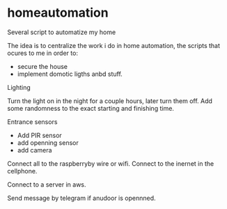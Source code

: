 # homeautomation
Several script to automatize my home

The idea is to centralize the work i do in home automation, the scripts that ocures to me in order to:
- secure the house
- implement domotic ligths anbd stuff.

Lighting

Turn the light on in the night for a couple hours, later turn them off. Add some randomness to the exact starting and finishing time.

Entrance sensors

- Add PIR sensor  
- add openning sensor
- add camera

Connect all to the raspberryby wire or wifi. Connect to the inernet in the cellphone.

Connect to a server in aws.

Send message by telegram if anudoor is opennned.


